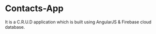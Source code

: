 # Contacts-App
It is a C.R.U.D application which is built using AngularJS &amp; Firebase cloud database.
